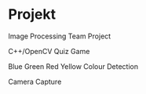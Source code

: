 # Projekt
<p>Image Processing Team Project</p>
<p>C++/OpenCV Quiz Game </p>
<p>Blue Green Red Yellow Colour Detection</p>
<p>Camera Capture</p>
